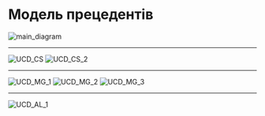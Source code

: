 # Модель прецедентів


![main_diagram](http://www.plantuml.com/plantuml/proxy?cache=no&src=https://raw.githubusercontent.com/l0releei/obd_project/master/src/uml/use_case/main_diagram.uml)

<hr>
  
![UCD_CS](http://www.plantuml.com/plantuml/proxy?cache=no&src=https://raw.githubusercontent.com/l0releei/obd_project/master/src/uml/use_case/UCD_CS_1.uml)
![UCD_CS_2](http://www.plantuml.com/plantuml/proxy?cache=no&src=https://raw.githubusercontent.com/l0releei/obd_project/master/src/uml/use_case/UCD_CS_2.uml)
<hr>

![UCD_MG_1](http://www.plantuml.com/plantuml/proxy?cache=no&src=https://raw.githubusercontent.com/l0releei/obd_project/master/src/uml/use_case/UCD_MG_1.uml)
![UCD_MG_2](http://www.plantuml.com/plantuml/proxy?cache=no&src=https://raw.githubusercontent.com/l0releei/obd_project/master/src/uml/use_case/UCD_MG_2.umll)
![UCD_MG_3](http://www.plantuml.com/plantuml/proxy?cache=no&src=https://raw.githubusercontent.com/l0releei/obd_project/master/src/uml/use_case/UCD_MG_3.uml)

<hr>

![UCD_AL_1](http://www.plantuml.com/plantuml/proxy?cache=no&src=https://raw.githubusercontent.com/l0releei/obd_project/master/src/uml/use_case/UCD_AL_1.uml)

